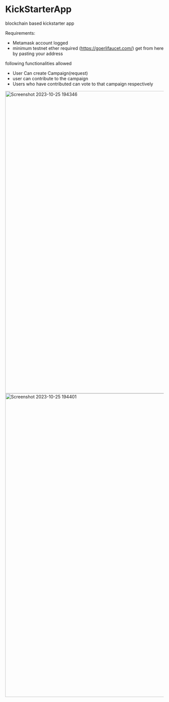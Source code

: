 # KickStarterApp
blockchain based kickstarter app 

Requirements:
  * Metamask account logged
  * minimum testnet ether required (https://goerlifaucet.com/) get from here by pasting your address

    
following functionalities allowed

* User Can create Campaign(request)
* user can contribute to the campaign
* Users who have contributed can vote to that campaign respectively

<img width="958" alt="Screenshot 2023-10-25 194346" src="https://github.com/riyazahamad03/KickStarterApp/assets/63860303/7d7cb59c-b78a-4931-a490-b0697e62eae1">

<img width="962" alt="Screenshot 2023-10-25 194401" src="https://github.com/riyazahamad03/KickStarterApp/assets/63860303/4405b625-d096-4545-965b-4349ad768a52">
